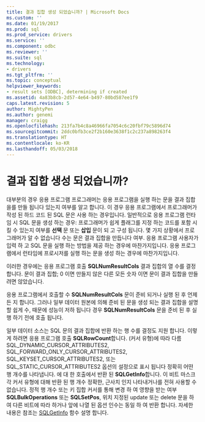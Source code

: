 ```yaml
---
title: 결과 집합 생성 되었습니까? | Microsoft Docs
ms.custom: ''
ms.date: 01/19/2017
ms.prod: sql
ms.prod_service: drivers
ms.service: ''
ms.component: odbc
ms.reviewer: ''
ms.suite: sql
ms.technology:
- drivers
ms.tgt_pltfrm: ''
ms.topic: conceptual
helpviewer_keywords:
- result sets [ODBC], determining if created
ms.assetid: 4a83b8cb-2d57-4e64-b497-80bd587ee1f9
caps.latest.revision: 5
author: MightyPen
ms.author: genemi
manager: craigg
ms.openlocfilehash: 213fa7b4c8a46966fa7054c6c20fbf79c5896d74
ms.sourcegitcommit: 2ddc0bfb3ce2f2b160e3638f1c2c237a898263f4
ms.translationtype: HT
ms.contentlocale: ko-KR
ms.lasthandoff: 05/03/2018
---
```

# <a name="was-a-result-set-created"></a>결과 집합 생성 되었습니까?
대부분의 경우 응용 프로그램 프로그래머는 응용 프로그램을 실행 하는 문을 결과 집합을를 만들 됩니다 있는지 여부를 알고 합니다. 이 경우 응용 프로그램에서 프로그래머가 작성 된 하드 코드 된 SQL 문은 사용 하는 경우입니다. 일반적으로 응용 프로그램 런타임 시 SQL 문을 생성 하는 경우: 프로그래머가 쉽게 플래그를 지정 하는 코드를 포함 시킬 수 있는지 여부를 **선택** 문 또는 **삽입** 문이 되 고 구성 됩니다. 몇 가지 상황에서 프로그래머가 알 수 없습니다 수는 문은 결과 집합을 만듭니다 여부. 응용 프로그램 사용자가 입력 하 고 SQL 문을 실행 하는 방법을 제공 하는 경우에 마찬가지입니다. 응용 프로그램에서 런타임에 프로시저를 실행 하는 문을 생성 하는 경우에 마찬가지입니다.  
  
 이러한 경우에는 응용 프로그램 호출 **SQLNumResultCols** 결과 집합의 열 수를 결정 합니다. 문이 결과 집합; 0 이면 만들지 않은 다른 모든 숫자 이면 문이 결과 집합을 만들려면 않았습니다.  
  
 응용 프로그램에서 호출할 수 **SQLNumResultCols** 문이 준비 되거나 실행 된 후 언제 든 지 합니다. 그러나 일부 데이터 원본에 의해 준비 된 문을 생성 되는 결과 집합을 설명할 쉽게 수, 때문에 성능이 저하 됩니다 경우 **SQLNumResultCols** 문을 준비 된 후 실행 하기 전에 호출 됩니다.  
  
 일부 데이터 소스는 SQL 문의 결과 집합에 반환 하는 행 수를 결정도 지원 합니다. 이렇게 하려면 응용 프로그램 호출 **SQLRowCount**합니다. (커서 유형)에 따라 다름 SQL_DYNAMIC_CURSOR_ATTRIBUTES2, SQL_FORWARD_ONLY_CURSOR_ATTRIBUTES2, SQL_KEYSET_CURSOR_ATTRIBUTES2, 또는 SQL_STATIC_CURSOR_ATTRIBUTES2 옵션의 설정으로 표시 됩니다 정확히 어떤 행 개수를 나타냅니다. 에 대 한 호출에서 반환 된 **SQLGetInfo**합니다. 이 비트 마스크 각 커서 유형에 대해 반환 된 행 개수 정확한, 근사치 인지 나타내거나를 전혀 사용할 수 없습니다. 정적 행 개수 또는 키 집합 커서를 통해 변경 하 여 영향을 받는 여부 **SQLBulkOperations** 또는 **SQLSetPos**, 위치 지정된 update 또는 delete 문을 하 여 다른 비트에 따라 하거나 앞에 나열 된 옵션 인수는 동일 하 여 반환 합니다. 자세한 내용은 참조는 [SQLGetInfo](../../../odbc/reference/syntax/sqlgetinfo-function.md) 함수 설명 합니다.
